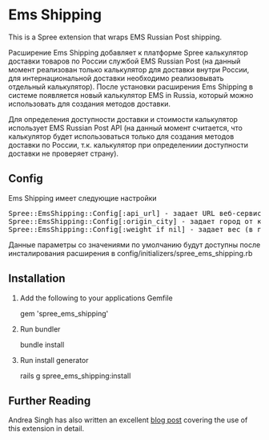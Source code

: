 Ems Shipping
===============

This is a Spree extension that wraps EMS Russian Post shipping.

Расширение Ems Shipping добавляет к платформе Spree калькулятор доставки товаров по России службой EMS Russian Post (на данный момент реализован только калькулятор для доставки внутри России, для интернациональной доставки необходимо реализовывать отдельный калькулятор).
После установки расширения Ems Shipping в системе появляется новый калькулятор EMS in Russia, который можно использовать для создания методов доставки.

Для определения доступности доставки и стоимости калькулятор использует EMS Russian Post API (на данный момент считается, что калькулятор будет использоваться только для создания методов доставки по России, т.к. калькулятор при определениии доступности доставки не проверяет страну).  

Config
---
Ems Shipping имеет следующие настройки

<pre>
Spree::EmsShipping::Config[:api_url] - задает URL веб-сервиса EMS Russian Post API
Spree::EmsShipping::Config[:origin_city] - задает город от которого будет считаться доставка
Spree::EmsShipping::Config[:weight_if_nil] - задает вес (в граммах) который будет использоваться в случае если у товара отсутствует вес. Так как для доставки через EMS вес является обязательным парпметром, то в случае если хотя бы у одного товара в заказе вес будет нулевой данный метод доставки не будет доступен для заказа.
</pre>

Данные параметры со значениями по умолчанию будут доступны после инсталирования расширения в config/initializers/spree_ems_shipping.rb

Installation
------------

1. Add the following to your applications Gemfile

    gem 'spree_ems_shipping'

2. Run bundler

    bundle install

3. Run install generator
   
   rails g spree_ems_shipping:install




Further Reading
---------------

Andrea Singh has also written an excellent [blog post](http://blog.madebydna.com/all/code/2010/05/26/setting-up-usps-shipping-with-spree.html) covering the use of this extension in detail.